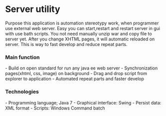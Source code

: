 <h1> Server utility </h1>

Purpose this application is automation stereotypy work, when programmer use external
web server. Easy you can start,restart and restart server in gui with use bath scripts.
You not need manually unzip war and copy file to server yet. After you change XHTML pages, 
it will automatic reloaded on server. This is way to fast develop and reduce repeat parts.

<h3> Main function </h3>
- Build on open standard for run any java ee web server
- Synchronization pages(xhtml, css, image) on background
- Drag and drop script from explorer to application
- Automated repeat parts and faster develop

<h3> Technologies </h3>
- Programming language; Java 7
- Graphical interface: Swing
- Persist data: XML format
- Scripts: Windows Command batch
